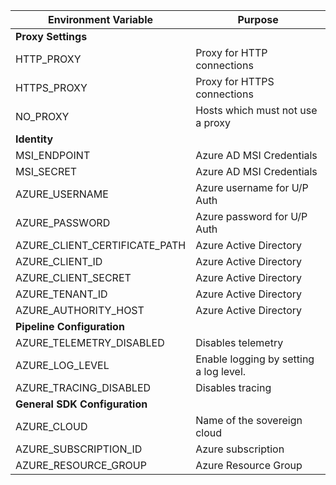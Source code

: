 | Environment Variable          | Purpose                                |
|-------------------------------|----------------------------------------|
| **Proxy Settings**                                                    ||
| HTTP_PROXY                    | Proxy for HTTP connections             |
| HTTPS_PROXY                   | Proxy for HTTPS connections            |
| NO_PROXY                      | Hosts which must not use a proxy       |
| **Identity**                                                          ||
| MSI_ENDPOINT                  | Azure AD MSI Credentials               |
| MSI_SECRET                    | Azure AD MSI Credentials               |
| AZURE_USERNAME                | Azure username for U/P Auth            |
| AZURE_PASSWORD                | Azure password for U/P Auth            |
| AZURE_CLIENT_CERTIFICATE_PATH | Azure Active Directory                 |
| AZURE_CLIENT_ID               | Azure Active Directory                 |
| AZURE_CLIENT_SECRET           | Azure Active Directory                 |
| AZURE_TENANT_ID               | Azure Active Directory                 |
| AZURE_AUTHORITY_HOST          | Azure Active Directory                 |
| **Pipeline Configuration**                                            ||
| AZURE_TELEMETRY_DISABLED      | Disables telemetry                     |
| AZURE_LOG_LEVEL               | Enable logging by setting a log level. |
| AZURE_TRACING_DISABLED        | Disables tracing                       |
| **General SDK Configuration**                                         ||
| AZURE_CLOUD                   | Name of the sovereign cloud            |
| AZURE_SUBSCRIPTION_ID         | Azure subscription                     |
| AZURE_RESOURCE_GROUP          | Azure Resource Group                   |
